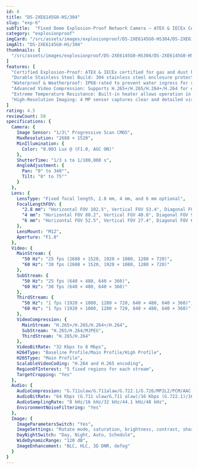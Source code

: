 ```yaml
---
id: 6
title: "DS-2XE6145G0-HS/304"
slug: "exp-6"
subTitle:  "Fixed Dome Explosion-Proof Network Camera – ATEX & IECEx Certified"
category: "explosionproof"
imgCard: "/src/assets/images/explosionproof/DS-2XE6145G0-HS304/DS-2XE6145G0-HS304-1.png"
imgAlt: "DS-2XE6145G0-HS/304"
thumbnails: [
  "/src/assets/images/explosionproof/DS-2XE6145G0-HS304/DS-2XE6145G0-HS304-1.png"
]
features: [
  "Certified Explosion-Proof: ATEX & IECEx certified for gas and dust hazardous environments",
  "Durable Stainless Steel Build: 304 stainless steel enclosure protects against sparks and corrosion",
  "Waterproof & Weatherproof: IP68-rated to prevent water ingress for reliable outdoor use",
  "Advanced Video Compression: Supports H.265+/H.265/H.264+/H.264 for efficient storage and bandwidth usage",
  "Extreme Temperature Resistance: Built-in heater allows operation in ultra-low temperatures down to -40°C",
  "High-Resolution Imaging: 4 MP sensor captures clear and detailed visuals"
]
rating: 4.5
reviewCount: 50
specifications: {
  Camera: {
    Image Sensor: "1/3\" Progressive Scan CMOS",
    MaxResolution: "2688 × 1520",
    MinIllumination: {
      Color: "0.003 Lux @ (F1.0, AGC ON)"
    },
    ShutterTime: "1/3 s to 1/100,000 s",
    AngleAdjustment: {
      Pan: "0° to 340°",
      Tilt: "0° to 75°"
    }
  },
  Lens: {
    LensType: "Fixed focal length, 2.8 mm, 4 mm, and 6 mm optional",
    FocalLengthFOV: {
      "2.8 mm": "Horizontal FOV 102.5°, Vertical FOV 53.4°, Diagonal FOV 118.9°",
      "4 mm": "Horizontal FOV 80.2°, Vertical FOV 40.8°, Diagonal FOV 93.4°",
      "6 mm": "Horizontal FOV 52.5°, Vertical FOV 27.4°, Diagonal FOV 60.2°"
    },
    LensMount: "M12",
    Aperture: "F1.0"
  },
  Video: {
    MainStream: {
      "50 Hz": "25 fps (2688 × 1520, 1920 × 1080, 1280 × 720)",
      "60 Hz": "30 fps (2688 × 1520, 1920 × 1080, 1280 × 720)"
    },
    SubStream: {
      "50 Hz": "25 fps (640 × 480, 640 × 360)",
      "60 Hz": "30 fps (640 × 480, 640 × 360)"
    },
    ThirdStream: {
      "50 Hz": "1 fps (1920 × 1080, 1280 × 720, 640 × 480, 640 × 360)",
      "60 Hz": "1 fps (1920 × 1080, 1280 × 720, 640 × 480, 640 × 360)"
    },
    VideoCompression: {
      MainStream: "H.265+/H.265/H.264+/H.264",
      SubStream: "H.265/H.264/MJPEG",
      ThirdStream: "H.265/H.264"
    },
    VideoBitRate: "32 Kbps to 8 Mbps",
    H264Type: "Baseline Profile/Main Profile/High Profile",
    H265Type: "Main Profile",
    ScalableVideoCoding: "H.264 and H.265 encoding",
    RegionOfInterest: "5 fixed regions for each stream",
    TargetCropping: "Yes"
  },
  Audio: {
    AudioCompression: "G.711ulaw/G.711alaw/G.722.1/G.726/MP2L2/PCM/AAC-LC/MP3",
    AudioBitRate: "64 Kbps (G.711 ulaw/G.711 alaw)/16 Kbps (G.722.1)/16 Kbps (G.726)/32 to 192 Kbps (MP2L2)/16 to 64 Kbps (AAC-LC)/8 to 320 Kbps (MP3)",
    AudioSamplingRate: "8 kHz/16 kHz/32 kHz/44.1 kHz/48 kHz",
    EnvironmentNoiseFiltering: "Yes"
  },
  Image: {
    ImageParametersSwitch: "Yes",
    ImageSettings: "Rotate mode, saturation, brightness, contrast, sharpness, AGC, and white balance adjustable by client software or web browser",
    DayNightSwitch: "Day, Night, Auto, Schedule",
    WideDynamicRange: "120 dB",
    ImageEnhancement: "BLC, HLC, 3D DNR, defog"
  }
}
---
```


